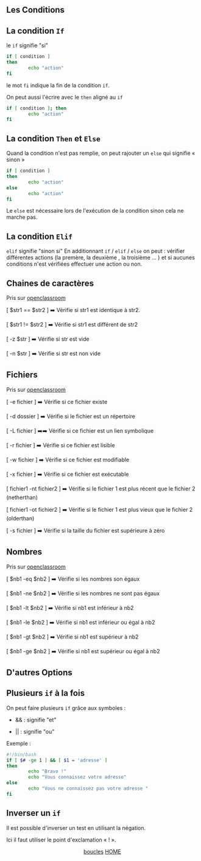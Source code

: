 ## Les Conditions

## La condition ``If``

le ``if`` signifie "si"

```bash
if [ condition ]
then
        echo "action"
fi
```
le mot ``fi`` indique la fin de la condition ``if``.

On peut aussi l'écrire avec le ``then`` aligné au ``if``

```bash
if [ condition ]; then
        echo "action"
fi
```
## La condition ``Then`` et ``Else``

Quand la condition n'est pas remplie, on peut rajouter un ``else`` qui signifie « sinon »

```bash
if [ condition ]
then
        echo "action"
else
        echo "action"
fi
```
Le ``else`` est nécessaire lors de l'exécution de la condition sinon cela ne marche pas.

## La condition ``Elif``

``elif`` signifie "sinon si"
En additionnant ``if`` / ``elif`` /  ``else`` on peut : vérifier différentes actions (la premère, la deuxième , la troisième ... ) et si aucunes conditions n'est vérifiées effectuer une action ou non.

## Chaines de caractères 

Pris sur [openclassroom](https://openclassrooms.com/fr/courses/43538-reprenez-le-controle-a-laide-de-linux/43394-les-conditions)
                
[ $str1 == $str2 ] :arrow_right: Vérifie si str1 est identique à str2.

[ $str1 != $str2 ] :arrow_right: Vérifie si str1 est différent de str2

[ -z $str ] :arrow_right: Vérifie si str est vide

[ -n $str ] :arrow_right: Vérifie si str est non vide


## Fichiers

Pris sur [openclassroom](https://openclassrooms.com/fr/courses/43538-reprenez-le-controle-a-laide-de-linux/43394-les-conditions)

[ -e fichier ]  :arrow_right: Vérifie si ce fichier existe
 
[ -d dossier ]	:arrow_right: Vérifie si le fichier est un répertoire

[ -L fichier ]	:arrow_right::arrow_right: Vérifie si ce fichier est un lien symbolique

[ -r fichier ]	:arrow_right: Vérifie si ce fichier est lisible

[ -w fichier ]	:arrow_right: Vérifie si ce fichier est modifiable

[ -x fichier ]	:arrow_right: Vérifie si ce fichier est exécutable

[ fichier1 -nt fichier2 ] :arrow_right: Vérifie si le fichier 1 est plus récent que le fichier 2 (netherthan)

[ fichier1 -ot fichier2 ] :arrow_right: Vérifie si le fichier 1 est plus vieux que le fichier 2 (olderthan)

[ -s fichier ]	:arrow_right: Vérifie si la taille du fichier est supérieure à zéro

## Nombres

Pris sur [openclassroom](https://openclassrooms.com/fr/courses/43538-reprenez-le-controle-a-laide-de-linux/43394-les-conditions)

[ $nb1 -eq $nb2 ] :arrow_right:	Vérifie si les nombres son égaux

[ $nb1 -ne $nb2 ] :arrow_right:	Vérifie si les nombres ne sont pas égaux

[ $nb1 -lt $nb2 ] :arrow_right:	Vérifie si nb1 est inférieur à nb2

[ $nb1 -le $nb2 ] :arrow_right:	Vérifie si nb1 est inférieur ou égal à nb2

[ $nb1 -gt $nb2 ] :arrow_right:	Vérifie si nb1 est supérieur à nb2

[ $nb1 -ge $nb2 ] :arrow_right:	Vérifie si nb1 est supérieur ou égal à nb2

## D'autres Options

## Plusieurs ``if`` à la fois

On peut faire plusieurs ``if`` grâce aux symboles :

* && : signifie "et"

* || : signifie "ou"

Exemple :

```bash
#!/bin/bash
if [ $# -ge 1 ] && [ $1 = 'adresse' ]
then
        echo "Bravo !"
        echo "Vous connaissez votre adresse"
else
        echo "Vous ne connaissez pas votre adresse "
fi
```

## Inverser un ``if``

Il est possible d'inverser un test en utilisant la négation. 

Ici il faut utiliser le point d'exclamation « ! ».

 
<p align="center">
 <a href="https://github.com/nsegur66/Shell/blob/main/cours/boucles.md">boucles</a> <a href="https://github.com/nsegur66/Shell#sommaire">HOME</a>
</p>


